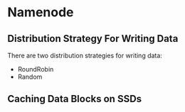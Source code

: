 # Namenode

## Distribution Strategy For Writing Data

There are two distribution strategies for writing data:

* RoundRobin
* Random

## Caching Data Blocks on SSDs




